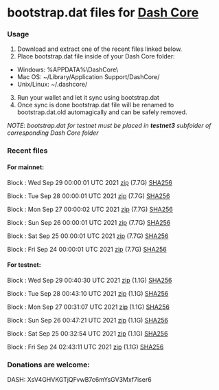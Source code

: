 # bootstrap.dat files for [Dash Core](https://github.com/dashpay/dash)

### Usage

1. Download and extract one of the recent files linked below.
2. Place bootstrap.dat file inside of your Dash Core folder:
 - Windows: %APPDATA%\DashCore\
 - Mac OS: ~/Library/Application Support/DashCore/
 - Unix/Linux: ~/.dashcore/
3. Run your wallet and let it sync using bootstrap.dat
4. Once sync is done bootstrap.dat file will be renamed to bootstrap.dat.old automagically and can be safely removed.

_NOTE: bootstrap.dat for testnet must be placed in **testnet3** subfolder of corresponding Dash Core folder_

### Recent files

#### For mainnet:

Block [](https://insight.dash.org/insight/block/): Wed Sep 29 00:00:01 UTC 2021 [zip](https://dash-bootstrap.ams3.digitaloceanspaces.com/mainnet/2021-09-29/bootstrap.dat.zip) (7.7G) [SHA256](https://dash-bootstrap.ams3.digitaloceanspaces.com/mainnet/2021-09-29/sha256.txt)

Block [](https://insight.dash.org/insight/block/): Tue Sep 28 00:00:01 UTC 2021 [zip](https://dash-bootstrap.ams3.digitaloceanspaces.com/mainnet/2021-09-28/bootstrap.dat.zip) (7.7G) [SHA256](https://dash-bootstrap.ams3.digitaloceanspaces.com/mainnet/2021-09-28/sha256.txt)

Block [](https://insight.dash.org/insight/block/): Mon Sep 27 00:00:02 UTC 2021 [zip](https://dash-bootstrap.ams3.digitaloceanspaces.com/mainnet/2021-09-27/bootstrap.dat.zip) (7.7G) [SHA256](https://dash-bootstrap.ams3.digitaloceanspaces.com/mainnet/2021-09-27/sha256.txt)

Block [](https://insight.dash.org/insight/block/): Sun Sep 26 00:00:01 UTC 2021 [zip](https://dash-bootstrap.ams3.digitaloceanspaces.com/mainnet/2021-09-26/bootstrap.dat.zip) (7.7G) [SHA256](https://dash-bootstrap.ams3.digitaloceanspaces.com/mainnet/2021-09-26/sha256.txt)

Block [](https://insight.dash.org/insight/block/): Sat Sep 25 00:00:01 UTC 2021 [zip](https://dash-bootstrap.ams3.digitaloceanspaces.com/mainnet/2021-09-25/bootstrap.dat.zip) (7.7G) [SHA256](https://dash-bootstrap.ams3.digitaloceanspaces.com/mainnet/2021-09-25/sha256.txt)

Block [](https://insight.dash.org/insight/block/): Fri Sep 24 00:00:01 UTC 2021 [zip](https://dash-bootstrap.ams3.digitaloceanspaces.com/mainnet/2021-09-24/bootstrap.dat.zip) (7.7G) [SHA256](https://dash-bootstrap.ams3.digitaloceanspaces.com/mainnet/2021-09-24/sha256.txt)


#### For testnet:

Block [](https://testnet-insight.dashevo.org/insight/block/): Wed Sep 29 00:40:30 UTC 2021 [zip](https://dash-bootstrap.ams3.digitaloceanspaces.com/testnet/2021-09-29/bootstrap.dat.zip) (1.1G) [SHA256](https://dash-bootstrap.ams3.digitaloceanspaces.com/testnet/2021-09-29/sha256.txt)

Block [](https://testnet-insight.dashevo.org/insight/block/): Tue Sep 28 00:43:10 UTC 2021 [zip](https://dash-bootstrap.ams3.digitaloceanspaces.com/testnet/2021-09-28/bootstrap.dat.zip) (1.1G) [SHA256](https://dash-bootstrap.ams3.digitaloceanspaces.com/testnet/2021-09-28/sha256.txt)

Block [](https://testnet-insight.dashevo.org/insight/block/): Mon Sep 27 00:31:07 UTC 2021 [zip](https://dash-bootstrap.ams3.digitaloceanspaces.com/testnet/2021-09-27/bootstrap.dat.zip) (1.1G) [SHA256](https://dash-bootstrap.ams3.digitaloceanspaces.com/testnet/2021-09-27/sha256.txt)

Block [](https://testnet-insight.dashevo.org/insight/block/): Sun Sep 26 00:47:21 UTC 2021 [zip](https://dash-bootstrap.ams3.digitaloceanspaces.com/testnet/2021-09-26/bootstrap.dat.zip) (1.1G) [SHA256](https://dash-bootstrap.ams3.digitaloceanspaces.com/testnet/2021-09-26/sha256.txt)

Block [](https://testnet-insight.dashevo.org/insight/block/): Sat Sep 25 00:32:54 UTC 2021 [zip](https://dash-bootstrap.ams3.digitaloceanspaces.com/testnet/2021-09-25/bootstrap.dat.zip) (1.1G) [SHA256](https://dash-bootstrap.ams3.digitaloceanspaces.com/testnet/2021-09-25/sha256.txt)

Block [](https://testnet-insight.dashevo.org/insight/block/): Fri Sep 24 02:43:11 UTC 2021 [zip](https://dash-bootstrap.ams3.digitaloceanspaces.com/testnet/2021-09-24/bootstrap.dat.zip) (1.1G) [SHA256](https://dash-bootstrap.ams3.digitaloceanspaces.com/testnet/2021-09-24/sha256.txt)


### Donations are welcome:

DASH: XsV4GHVKGTjQFvwB7c6mYsGV3Mxf7iser6
